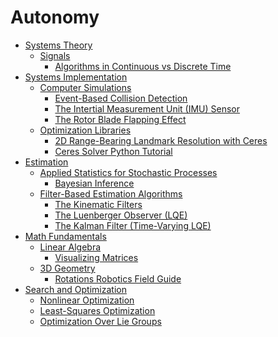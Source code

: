 # Autonomy

- [Systems Theory](./Systems_Theory/Systems_Theory.md)
  - [Signals](./Systems_Theory/Signals/Signals.md)
    - [Algorithms in Continuous vs Discrete Time](./Systems_Theory/Signals/Algorithms_in_Continuous_vs_Discrete_Time.md)
- [Systems Implementation](./Systems_Implementation/Systems_Implementation.md)
  - [Computer Simulations](./Systems_Implementation/Computer_Simulations/Computer_Simulations.md)
    - [Event-Based Collision Detection](./Systems_Implementation/Computer_Simulations/Event-Based_Collision_Detection.md)
    - [The Intertial Measurement Unit (IMU) Sensor](./Systems_Implementation/Computer_Simulations/The_Intertial_Measurement_Unit_(IMU)_Sensor.md)
    - [The Rotor Blade Flapping Effect](./Systems_Implementation/Computer_Simulations/The_Rotor_Blade_Flapping_Effect.md)
  - [Optimization Libraries](./Systems_Implementation/Optimization_Libraries/Optimization_Libraries.md)
    - [2D Range-Bearing Landmark Resolution with Ceres](./Systems_Implementation/Optimization_Libraries/2D_Range-Bearing_Landmark_Resolution_with_Ceres.md)
    - [Ceres Solver Python Tutorial](./Systems_Implementation/Optimization_Libraries/Ceres_Solver_Python_Tutorial.md)
- [Estimation](./Estimation/Estimation.md)
  - [Applied Statistics for Stochastic Processes](./Estimation/Applied_Statistics_for_Stochastic_Processes/Applied_Statistics_for_Stochastic_Processes.md)
    - [Bayesian Inference](./Estimation/Applied_Statistics_for_Stochastic_Processes/Bayesian_Inference.md)
  - [Filter-Based Estimation Algorithms](./Estimation/Filter-Based_Estimation_Algorithms/Filter-Based_Estimation_Algorithms.md)
    - [The Kinematic Filters](./Estimation/Filter-Based_Estimation_Algorithms/The_Kinematic_Filters.md)
    - [The Luenberger Observer (LQE)](./Estimation/Filter-Based_Estimation_Algorithms/The_Luenberger_Observer_(LQE).md)
    - [The Kalman Filter (Time-Varying LQE)](./Estimation/Filter-Based_Estimation_Algorithms/The_Kalman_Filter_(Time-Varying_LQE).md)
- [Math Fundamentals](./Math_Fundamentals/Math_Fundamentals.md)
  - [Linear Algebra](./Math_Fundamentals/Linear_Algebra/Linear_Algebra.md)
    - [Visualizing Matrices](./Math_Fundamentals/Linear_Algebra/Visualizing_Matrices.md)
  - [3D Geometry](./Math_Fundamentals/3D_Geometry/3D_Geometry.md)
    - [Rotations Robotics Field Guide](./Math_Fundamentals/3D_Geometry/Rotations_Robotics_Field_Guide.md)
- [Search and Optimization](./Search_and_Optimization/Search_and_Optimization.md)
  - [Nonlinear Optimization](./Search_and_Optimization/Nonlinear_Optimization.md)
  - [Least-Squares Optimization](./Search_and_Optimization/Least-Squares_Optimization.md)
  - [Optimization Over Lie Groups](./Search_and_Optimization/Optimization_Over_Lie_Groups.md)
